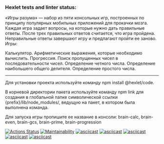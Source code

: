 ### Hexlet tests and linter status:

«Игры разума» — набор из пяти консольных игр, построенных по принципу популярных мобильных приложений для прокачки мозга. Каждая игра задает вопросы, на которые нужно дать правильные ответы. После трех правильных ответов считается, что игра пройдена. Неправильные ответы завершают игру и предлагают пройти ее заново. Игры:

Калькулятор. Арифметические выражения, которые необходимо вычислить.
Прогрессия. Поиск пропущенных чисел в последовательности чисел.
Определение четного числа.
Определение наибольшего общего делителя.
Определение простого числа.

---

Для установки проекта используйте команду npm install @hexlet/code.

В корневой директории пакета используйте команду npm link для создания в глобальной папке символической ссылки {prefix}/lib/node_modules/<package>, ведущую на пакет, в котором была выполнена команда.

Для запуска игры пропишите ее название в консоли:
brain-calc, brain-even, brain-gcs, brain-prime, brain-progression

[![Actions Status](https://github.com/Tatiana-Popova/frontend-project-lvl1/workflows/hexlet-check/badge.svg)](https://github.com/Tatiana-Popova/frontend-project-lvl1/actions)
[![Maintainability](https://api.codeclimate.com/v1/badges/e598f4754b64db373440/maintainability)](https://codeclimate.com/github/Tatiana-Popova/frontend-project-lvl1/maintainability)
[![asciicast](https://asciinema.org/a/JFwbVcpfeJZbQgIFsiik8htFE.svg)](https://asciinema.org/a/JFwbVcpfeJZbQgIFsiik8htFE)
[![asciicast](https://asciinema.org/a/RWYsHqYGUaFCos01kzKYkQSMJ.svg)](https://asciinema.org/a/RWYsHqYGUaFCos01kzKYkQSMJ)
[![asciicast](https://asciinema.org/a/38WMnLvt2Nlp6wkjmfyq7Wega.svg)](https://asciinema.org/a/38WMnLvt2Nlp6wkjmfyq7Wega)
[![asciicast](https://asciinema.org/a/wblwo9zPNCcOjudLcnisxzEeL.svg)](https://asciinema.org/a/wblwo9zPNCcOjudLcnisxzEeL)
[![asciicast](https://asciinema.org/a/Pa4rjioENLiniMVvIKIz9sfgs.svg)](https://asciinema.org/a/Pa4rjioENLiniMVvIKIz9sfgs)
